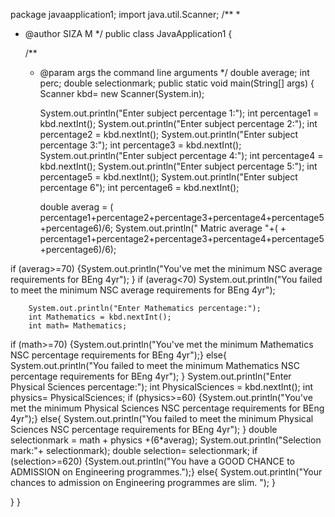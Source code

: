 
package javaapplication1;
import java.util.Scanner;
/**
 *
 * @author SIZA M
 */
public class JavaApplication1 {

    /**
     * @param args the command line arguments
     */
    double average;
    int perc;
    double selectionmark;
    public static void main(String[] args) {
        Scanner kbd= new Scanner(System.in);
        
        System.out.println("Enter subject percentage 1:");
        int percentage1 = kbd.nextInt();
        System.out.println("Enter subject percentage 2:");
        int percentage2 = kbd.nextInt();
        System.out.println("Enter subject percentage 3:");
        int percentage3 = kbd.nextInt();
        System.out.println("Enter subject percentage 4:");
        int percentage4 = kbd.nextInt();
        System.out.println("Enter subject percentage 5:");
        int percentage5 = kbd.nextInt();
        System.out.println("Enter subject percentage 6");
        int percentage6 = kbd.nextInt();
        
        double averag = (  percentage1+percentage2+percentage3+percentage4+percentage5+percentage6)/6;
System.out.println(" Matric average "+( + percentage1+percentage2+percentage3+percentage4+percentage5+percentage6)/6);

if (averag>=70)
{System.out.println("You've met the minimum NSC average requirements for BEng 4yr");
        } 
if (averag<70)
    System.out.println("You failed to meet the minimum NSC average requirements for BEng 4yr");

        System.out.println("Enter Mathematics percentage:"); 
        int Mathematics = kbd.nextInt();
        int math= Mathematics;
       
if (math>=70)
{System.out.println("You've met the minimum Mathematics NSC percentage requirements for BEng 4yr");}
else{
 System.out.println("You failed to meet the minimum Mathematics NSC percentage requirements for BEng 4yr");
}
        System.out.println("Enter Physical Sciences percentage:");
        int PhysicalSciences = kbd.nextInt();
        int physics= PhysicalSciences;
if (physics>=60)
{System.out.println("You've met the minimum Physical Sciences NSC percentage requirements for BEng 4yr");}
else{
    System.out.println("You failed to meet the minimum Physical Sciences NSC percentage requirements for BEng 4yr");
}
double selectionmark = math + physics +(6*averag);
System.out.println("Selection mark:"+ selectionmark);
double selection= selectionmark;
if (selection>=620)
{System.out.println("You have a GOOD CHANCE to ADMISSION  on Engineering programmes.");}
else{
    System.out.println("Your chances to admission on Engineering programmes are slim. ");
}

}
}


    
    
    
